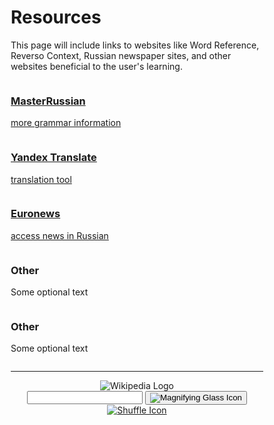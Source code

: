 <h1>Resources</h1>
<p>This page will include links to websites like Word Reference, Reverso Context, Russian newspaper sites, and other websites beneficial to the user's learning.</p>

<div class="container-fluid">
      <style>
* {
  box-sizing: border-box;
}
/* Float 4 columns side by side. */

.column {
  float: left;
  width: 20%; 
  padding: 0 10px;
}

/* Remove extra left and right margins, due to padding */

.row {margin: 0 -5px;}

/* Clear floats after the columns */

.row:after {
  content: "";
  display: table;
  clear: both;
}

/* Responsive columns */

@media screen and (max-width: 600px) {
  .column {
    width: 100%;
    display: block;
    margin-bottom: 20px;
  }
}

/* Style the counter cards */

.card {
  box-shadow: 0 4px 8px 0 rgba(0, 0, 0, 0.2);
  padding: 16px;
  text-align: center;
  background-color:#174a7d; 
  color:lightgray;
}
</style>

<div class="row">
  <div class="column">
   <a href="http://masterrussian.com/">
     <div class="card">
      <h3>MasterRussian</h3>
      <p>more grammar information</p>
       </div>
      </a>
 </div>

 <div class="column">
      <a href="https://translate.yandex.com/">
    <div class="card">
      <h3>Yandex Translate</h3>
      <p>translation tool</p>
       </div>
       </a>
 </div>
  
   <div class="column">
      <a href="https://ru.euronews.com/">
     <div class="card">
      <h3>Euronews</h3>    
      <p>access news in Russian</p>
      </div>
      </a>
 </div>
  
   <div class="column">
     <div class="card">
      <h3>Other</h3>
      <p>Some optional text</p>
       </div>
 </div>
 
 <div class="column">
     <div class="card">
      <h3>Other</h3>
      <p>Some optional text</p>
       </div>
 </div>
</div>

<hr />

<header class="searchForm-container">
<img src="https://image.ibb.co/e6vOFQ/wikipedia.png" alt="Wikipedia Logo">
<form class="searchForm">
        <input type="search" class="searchForm-input">
        <button type="submit" class="icon searchIcon">
          <img src="https://image.ibb.co/cpG8zk/search.png" alt="Magnifying Glass Icon">
        </button>
        <a href="" class="icon randomIcon">
          <img src="https://image.ibb.co/fR5OX5/random.png" alt="Shuffle Icon">
        </a>
      </form>
</header>
<section class="searchResults"></section>
  
<script>
  function handleSubmit(event) {
    // prevent page from reloading when form is submitted
  event.preventDefault();
  // get the value of the input field
  const input = document.querySelector('.searchForm-input').value;
  // remove whitespace from the input
  const searchQuery = input.trim();
  // call `fetchResults` and pass it the `searchQuery`
  fetchResults(searchQuery);
}

function fetchResults(searchQuery) {
	  const endpoint = `https://ru.wikipedia.org/w/api.php?action=query&list=search&prop=info&inprop=url&utf8=&format=json&origin=*&srlimit=20&srsearch=${searchQuery}`;
  	fetch(endpoint)
  		.then(response => response.json())
  		.then(data => {
        const results = data.query.search;
  	  	displayResults(results);
		})
       .catch(() => document.querySelector('.searchForm-input').value = 'Please enter a search term.');
       //.catch(() => console.log('An error occured'));
}

function displayResults(results) {
  const searchResults = document.querySelector('.searchResults');
  searchResults.innerHTML = '';
  results.forEach(result => {
  const url = encodeURI(`https://ru.wikipedia.org/wiki/${result.title}`);
  
  searchResults.insertAdjacentHTML('beforeend',
  
  `<div class="resultItem">
  <h3 class="resultItem-title">
  <a href="${url}" target="_blank" rel="noopener">${result.title}</a>
  </h3>
  <span class="resultItem-snippet">${result.snippet}</span><br>
  <a href="${url}" class="resultItem-link" target="_blank" rel="noopener">${url}</a>
  </div>`
  );
  
});

console.log(results);
}
const form = document.querySelector('.searchForm');
form.addEventListener('submit', handleSubmit);
</script>


 </div>
